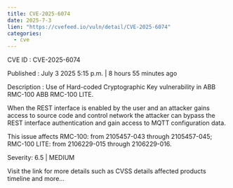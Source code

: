 ```yaml
--- 
title: CVE-2025-6074
date: 2025-7-3
lien: "https://cvefeed.io/vuln/detail/CVE-2025-6074"
categories:
  - cve
---
```


CVE ID : CVE-2025-6074

Published :  July 3
2025
5:15 p.m. | 8 hours
55 minutes ago

Description : Use of Hard-coded Cryptographic Key vulnerability in ABB RMC-100
ABB RMC-100 LITE.



When the REST interface is enabled by the user
and an attacker gains access to
source code and control network
the attacker can bypass the REST interface authentication and gain access to MQTT configuration data.


This issue affects RMC-100: from 2105457-043 through 2105457-045; RMC-100 LITE: from 2106229-015 through 2106229-016.

Severity: 6.5 | MEDIUM

Visit the link for more details
such as CVSS details
affected products
timeline
and more...
